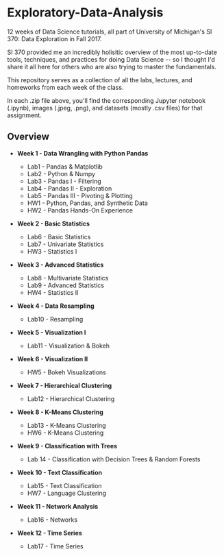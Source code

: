 # Exploratory-Data-Analysis
12 weeks of Data Science tutorials, all part of University of Michigan's SI 370: Data Exploration in Fall 2017.

SI 370 provided me an incredibly holisitic overview of the most up-to-date tools, techniques, and practices for doing Data Science -- so I thought I'd share it all here for others who are also trying to master the fundamentals.

This repository serves as a collection of all the labs, lectures, and homeworks from each week of the class.

In each .zip file above, you'll find the corresponding Jupyter notebook (.ipynb), images (.jpeg, .png), and datasets (mostly .csv files) for that assignment.

## Overview
* <b>Week 1 - Data Wrangling with Python Pandas</b>
  * Lab1 - Pandas & Matplotlib
  * Lab2 - Python & Numpy
  * Lab3 - Pandas I - Filtering
  * Lab4 - Pandas II - Exploration
  * Lab5 - Pandas III - Pivoting & Plotting
  * HW1 - Python, Pandas, and Synthetic Data
  * HW2 - Pandas Hands-On Experience
  
* <b>Week 2 - Basic Statistics</b>
  * Lab6 - Basic Statistics
  * Lab7 - Univariate Statistics
  * HW3 - Statistics I
  
* <b>Week 3 - Advanced Statistics</b>
  * Lab8 - Multivariate Statistics
  * Lab9 - Advanced Statistics
  * HW4 - Statistics II
  
* <b>Week 4 - Data Resampling</b>
  * Lab10 - Resampling
  
* <b>Week 5 - Visualization I</b>
  * Lab11 - Visualization & Bokeh
  
* <b>Week 6 - Visualization II</b>
  * HW5 - Bokeh Visualizations
  
* <b>Week 7 - Hierarchical Clustering</b>
  * Lab12 - Hierarchical Clustering
  
* <b>Week 8 - K-Means Clustering</b>
  * Lab13 - K-Means Clustering
  * HW6 - K-Means Clustering
  
* <b>Week 9 - Classification with Trees</b>
  * Lab 14 - Classification with Decision Trees & Random Forests
  
* <b>Week 10 - Text Classification</b>
  * Lab15 - Text Classification
   * HW7 - Language Clustering
   
* <b>Week 11 - Network Analysis</b>
   * Lab16 - Networks
   
* <b>Week 12 - Time Series</b>
   * Lab17 - Time Series
